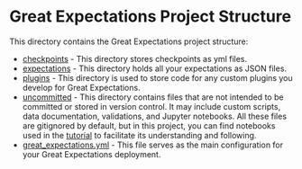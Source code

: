 # Great Expectations Project Structure
This directory contains the Great Expectations project structure:
- [checkpoints](checkpoints) - This directory stores checkpoints as yml files. 
- [expectations](expectations) - This directory holds all your expectations as JSON files. 
- [plugins](plugins) - This directory is used to store code for any custom plugins you develop for Great Expectations.
- [uncommitted](uncommitted) - This directory contains files that are not intended to be committed or stored in version control. It may include custom scripts, data documentation, validations, and Jupyter notebooks. All these files are gitignored by default, but in this project, you can find notebooks used in the [tutorial](https://syntio.atlassian.net/wiki/spaces/SL/pages/2366538001/Great+Expectations+Demo) to facilitate its understanding and following.
- [great_expectations.yml](great_expectations.yml) - This file serves as the main configuration for your Great Expectations deployment. 
